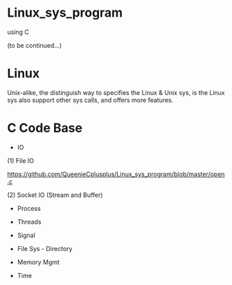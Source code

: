 # Linux_sys_program
using C

(to be continued...)

# Linux

Unix-alike, the distinguish way to specifies the Linux & Unix sys, is the Linux sys also support other sys calls, and offers more features.

# C Code Base 

* IO

(1) File IO

https://github.com/QueenieCplusplus/Linux_sys_program/blob/master/open.c

(2) Socket IO (Stream and Buffer)

* Process 

* Threads

* Signal

* File Sys - Directory

* Memory Mgmt

* Time
